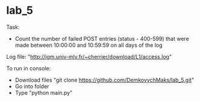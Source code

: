 # lab_5

 Task: 
 - Count the number of failed POST entries (status - 400-599) that were made between 10:00:00 and 10:59:59 on all days of the log

 Log file: "http://igm.univ-mlv.fr/~cherrier/download/L1/access.log"

 To run in console:
 - Download files "git clone https://github.com/DemkovychMaks/lab_5.git"
 - Go into folder
 - Type "python main.py"

